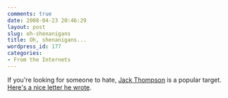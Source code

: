 ```yaml
---
comments: true
date: 2008-04-23 20:46:29
layout: post
slug: oh-shenanigans
title: Oh, shenanigans...
wordpress_id: 177
categories:
- From the Internets
---
```


If you're looking for someone to hate, [Jack Thompson](http://en.wikipedia.org/wiki/Jack_Thompson_(attorney)) is a popular target. [Here's a nice letter he wrote](http://www.shacknews.com/onearticle.x/52358).
